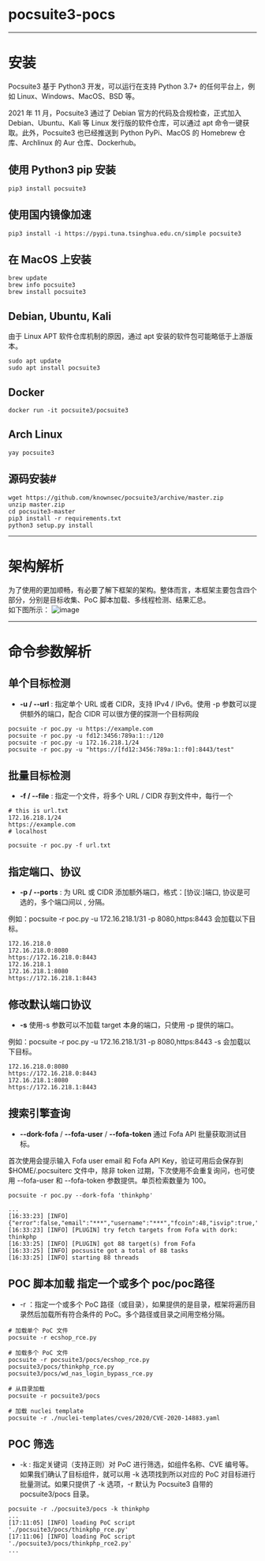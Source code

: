 # pocsuite3-pocs

---
# 安装

Pocsuite3 基于 Python3 开发，可以运行在支持 Python 3.7+ 的任何平台上，例如 Linux、Windows、MacOS、BSD 等。

2021 年 11 月，Pocsuite3 通过了 Debian 官方的代码及合规检查，正式加入 Debian、Ubuntu、Kali 等 Linux 发行版的软件仓库，可以通过 apt 命令一键获取。此外，Pocsuite3 也已经推送到 Python PyPi、MacOS 的 Homebrew 仓库、Archlinux 的 Aur 仓库、Dockerhub。

## 使用 Python3 pip 安装
```
pip3 install pocsuite3
```

## 使用国内镜像加速
```
pip3 install -i https://pypi.tuna.tsinghua.edu.cn/simple pocsuite3
```


## 在 MacOS 上安装
```
brew update
brew info pocsuite3
brew install pocsuite3
```


## Debian, Ubuntu, Kali
由于 Linux APT 软件仓库机制的原因，通过 apt 安装的软件包可能略低于上游版本。
```
sudo apt update
sudo apt install pocsuite3

```

## Docker
```
docker run -it pocsuite3/pocsuite3
```


## Arch Linux
```
yay pocsuite3
```


## 源码安装#
```
wget https://github.com/knownsec/pocsuite3/archive/master.zip
unzip master.zip
cd pocsuite3-master
pip3 install -r requirements.txt
python3 setup.py install
```
---


# 架构解析
为了使用的更加顺畅，有必要了解下框架的架构。整体而言，本框架主要包含四个部分，分别是目标收集、PoC 脚本加载、多线程检测、结果汇总。
<br/>
如下图所示：
![image](https://user-images.githubusercontent.com/118670924/202912824-d3542f3d-c6d9-427a-8c85-2437057424d6.png)

---

# 命令参数解析

## 单个目标检测

* **-u / --url** : 指定单个 URL 或者 CIDR，支持 IPv4 / IPv6。使用 -p 参数可以提供额外的端口，配合 CIDR 可以很方便的探测一个目标网段
```
pocsuite -r poc.py -u https://example.com
pocsuite -r poc.py -u fd12:3456:789a:1::/120
pocsuite -r poc.py -u 172.16.218.1/24
pocsuite -r poc.py -u "https://[fd12:3456:789a:1::f0]:8443/test"
```

## 批量目标检测

* **-f / --file** : 指定一个文件，将多个 URL / CIDR 存到文件中，每行一个
```
# this is url.txt
172.16.218.1/24
https://example.com
# localhost
```
```pocsuite -r poc.py -f url.txt```

## 指定端口、协议

* **-p / --ports** : 为 URL 或 CIDR 添加额外端口，格式：[协议:]端口, 协议是可选的，多个端口间以 , 分隔。

例如：pocsuite -r poc.py -u 172.16.218.1/31 -p 8080,https:8443 会加载以下目标。

```
172.16.218.0
172.16.218.0:8080
https://172.16.218.0:8443
172.16.218.1
172.16.218.1:8080
https://172.16.218.1:8443

```

## 修改默认端口协议

* **-s**
使用-s 参数可以不加载 target 本身的端口，只使用 -p 提供的端口。

例如：pocsuite -r poc.py -u 172.16.218.1/31 -p 8080,https:8443 -s 会加载以下目标。

```
172.16.218.0:8080
https://172.16.218.0:8443
172.16.218.1:8080
https://172.16.218.1:8443
```

## 搜索引擎查询

* **--dork-fofa** / **--fofa-user** / **--fofa-token**
通过 Fofa API 批量获取测试目标。

首次使用会提示输入 Fofa user email 和 Fofa API Key，验证可用后会保存到 $HOME/.pocsuiterc 文件中，除非 token 过期，下次使用不会重复询问，也可使用 --fofa-user 和 --fofa-token 参数提供。单页检索数量为 100。
```
pocsuite -r poc.py --dork-fofa 'thinkphp'

...
[16:33:23] [INFO] {"error":false,"email":"***","username":"***","fcoin":48,"isvip":true,"vip_level":2,"is_verified":false,"avatar":"https://nosec.org/missing.jpg","message":"","fofacli_ver":"4.0.3","fofa_server":true}
[16:33:23] [INFO] [PLUGIN] try fetch targets from Fofa with dork: thinkphp
[16:33:25] [INFO] [PLUGIN] got 88 target(s) from Fofa
[16:33:25] [INFO] pocsusite got a total of 88 tasks
[16:33:25] [INFO] starting 88 threads
```

## POC 脚本加载 指定一个或多个 poc/poc路径
* -r ：指定一个或多个 PoC 路径（或目录），如果提供的是目录，框架将遍历目录然后加载所有符合条件的 PoC。多个路径或目录之间用空格分隔。

```
# 加载单个 PoC 文件
pocsuite -r ecshop_rce.py

# 加载多个 PoC 文件
pocsuite -r pocsuite3/pocs/ecshop_rce.py pocsuite3/pocs/thinkphp_rce.py pocsuite3/pocs/wd_nas_login_bypass_rce.py

# 从目录加载
pocsuite -r pocsuite3/pocs

# 加载 nuclei template
pocsuite -r ./nuclei-templates/cves/2020/CVE-2020-14883.yaml

```

## POC 筛选
* -k : 指定关键词（支持正则）对 PoC 进行筛选，如组件名称、CVE 编号等。如果我们确认了目标组件，就可以用 -k 选项找到所以对应的 PoC 对目标进行批量测试。如果只提供了 -k 选项，-r 默认为 Pocsuite3 自带的 pocsuite3/pocs 目录。

```
pocsuite -r ./pocsuite3/pocs -k thinkphp
...
[17:11:05] [INFO] loading PoC script './pocsuite3/pocs/thinkphp_rce.py'
[17:11:06] [INFO] loading PoC script './pocsuite3/pocs/thinkphp_rce2.py'
...

```


